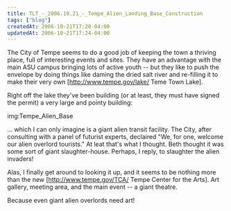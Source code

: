 ```yaml
---
title: TLT_-_2006.10.21_-_Tempe_Alien_Landing_Base_Construction
tags: ["blog"]
createdAt: 2006-10-21T17:20-04:00
updatedAt: 2006-10-21T17:24-04:00
---
```


The City of Tempe seems to do a good job of keeping the town a thriving place, full of interesting events and sites. They have an advantage with the main ASU campus bringing lots of active youth -- but they like to push the envelope by doing things like daming the dried salt river and re-filling it to make their very own [http://www.tempe.gov/lake/ Teme Town Lake].

Right off the lake they've been building (or at least, they must have signed the permit) a very large and pointy building:

img:Tempe_Alien_Base

... which I can only imagine is a giant alien transit facility. The City, after consulting with a panel of futurist experts, declaired "We, for one, welcome our alien overlord tourists." At leat that's what I thought. Beth thought it was some sort of giant slaughter-house. Perhaps, I reply, to slaughter the alien invaders!

Alas, I finally get around to looking it up, and it seems to be nothing more than the new [http://www.tempe.gov/TCA/ Tempe Center for the Arts]. Art gallery, meeting area, and the main event -- a giant theatre.

Because even giant alien overlords need art!

